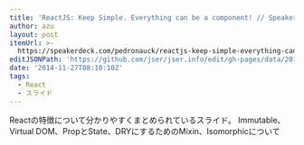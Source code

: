 ```yaml
---
title: 'ReactJS: Keep Simple. Everything can be a component! // Speaker Deck'
author: azu
layout: post
itemUrl: >-
  https://speakerdeck.com/pedronauck/reactjs-keep-simple-everything-can-be-a-component
editJSONPath: 'https://github.com/jser/jser.info/edit/gh-pages/data/2014/11/index.json'
date: '2014-11-27T08:10:10Z'
tags:
  - React
  - スライド
---
```

Reactの特徴について分かりやすくまとめられているスライド。
Immutable、Virtual DOM、PropとState、DRYにするためのMixin、Isomorphicについて
